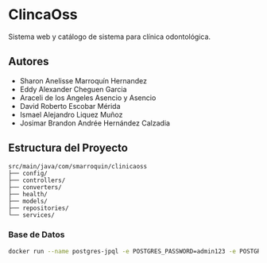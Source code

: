 # ClincaOss

Sistema web y catálogo de sistema para clínica odontológica.

## Autores
- Sharon Anelisse Marroquín Hernandez
- Eddy Alexander Cheguen Garcia
- Araceli de los Angeles Asencio y Asencio
- David Roberto Escobar Mérida
- Ismael Alejandro Liquez Muñoz
- Josimar Brandon Andrée Hernández Calzadia

## Estructura del Proyecto

```
src/main/java/com/smarroquin/clinicaoss
├── config/           
├── controllers/
├── converters/     
├── health/               
├── models/     
├── repositories/  
└── services/           
```

### Base de Datos
```bash
docker run --name postgres-jpql -e POSTGRES_PASSWORD=admin123 -e POSTGRES_USER=postgres -e POSTGRES_DB=clinicaoss -p 5433:5432 -d postgres
```
